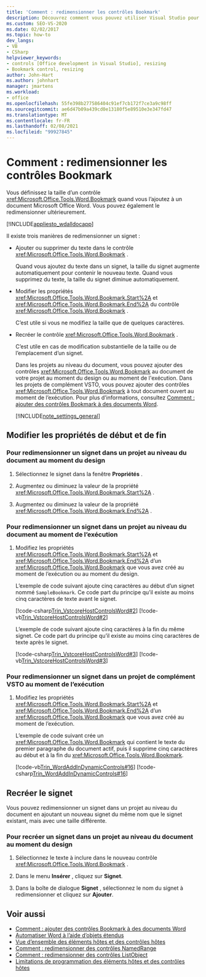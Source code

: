 ```yaml
---
title: 'Comment : redimensionner les contrôles Bookmark'
description: Découvrez comment vous pouvez utiliser Visual Studio pour définir la taille d’un contrôle Bookmark quand vous l’ajoutez à un document Microsoft Word.
ms.custom: SEO-VS-2020
ms.date: 02/02/2017
ms.topic: how-to
dev_langs:
- VB
- CSharp
helpviewer_keywords:
- controls [Office development in Visual Studio], resizing
- Bookmark control, resizing
author: John-Hart
ms.author: johnhart
manager: jmartens
ms.workload:
- office
ms.openlocfilehash: 55fe398b277586404c91ef7cb172f7ce3a9c98ff
ms.sourcegitcommit: ae6d47b09a439cd0e13180f5e89510e3e347fd47
ms.translationtype: MT
ms.contentlocale: fr-FR
ms.lasthandoff: 02/08/2021
ms.locfileid: "99927845"
---
```

# <a name="how-to-resize-bookmark-controls"></a>Comment : redimensionner les contrôles Bookmark
  Vous définissez la taille d’un contrôle <xref:Microsoft.Office.Tools.Word.Bookmark> quand vous l’ajoutez à un document Microsoft Office Word. Vous pouvez également le redimensionner ultérieurement.

 [!INCLUDE[appliesto_wdalldocapp](../vsto/includes/appliesto-wdalldocapp-md.md)]

 Il existe trois manières de redimensionner un signet :

- Ajouter ou supprimer du texte dans le contrôle <xref:Microsoft.Office.Tools.Word.Bookmark> .

   Quand vous ajoutez du texte dans un signet, la taille du signet augmente automatiquement pour contenir le nouveau texte. Quand vous supprimez du texte, la taille du signet diminue automatiquement.

- Modifier les propriétés <xref:Microsoft.Office.Tools.Word.Bookmark.Start%2A> et <xref:Microsoft.Office.Tools.Word.Bookmark.End%2A> du contrôle <xref:Microsoft.Office.Tools.Word.Bookmark> .

   C’est utile si vous ne modifiez la taille que de quelques caractères.

- Recréer le contrôle <xref:Microsoft.Office.Tools.Word.Bookmark> .

   C’est utile en cas de modification substantielle de la taille ou de l’emplacement d’un signet.

  Dans les projets au niveau du document, vous pouvez ajouter des contrôles <xref:Microsoft.Office.Tools.Word.Bookmark> au document de votre projet au moment du design ou au moment de l'exécution. Dans les projets de complément VSTO, vous pouvez ajouter des contrôles <xref:Microsoft.Office.Tools.Word.Bookmark> à tout document ouvert au moment de l’exécution. Pour plus d’informations, consultez [Comment : ajouter des contrôles Bookmark à des documents Word](../vsto/how-to-add-bookmark-controls-to-word-documents.md).

  [!INCLUDE[note_settings_general](../sharepoint/includes/note-settings-general-md.md)]

## <a name="change-the-start-and-end-properties"></a>Modifier les propriétés de début et de fin

### <a name="to-resize-a-bookmark-in-a-document-level-project-at-design-time"></a>Pour redimensionner un signet dans un projet au niveau du document au moment du design

1. Sélectionnez le signet dans la fenêtre **Propriétés** .

2. Augmentez ou diminuez la valeur de la propriété <xref:Microsoft.Office.Tools.Word.Bookmark.Start%2A> .

3. Augmentez ou diminuez la valeur de la propriété <xref:Microsoft.Office.Tools.Word.Bookmark.End%2A> .

### <a name="to-resize-a-bookmark-in-a-document-level-project-at-run-time"></a>Pour redimensionner un signet dans un projet au niveau du document au moment de l’exécution

1. Modifiez les propriétés <xref:Microsoft.Office.Tools.Word.Bookmark.Start%2A> et <xref:Microsoft.Office.Tools.Word.Bookmark.End%2A> d’un <xref:Microsoft.Office.Tools.Word.Bookmark> que vous avez créé au moment de l’exécution ou au moment du design.

     L’exemple de code suivant ajoute cinq caractères au début d’un signet nommé `SampleBookmark`. Ce code part du principe qu’il existe au moins cinq caractères de texte avant le signet.

     [!code-csharp[Trin_VstcoreHostControlsWord#2](../vsto/codesnippet/CSharp/trin_vstcorehostcontrolsword/ThisDocument.cs#2)]
     [!code-vb[Trin_VstcoreHostControlsWord#2](../vsto/codesnippet/VisualBasic/Trin_VstcoreHostControlsWordVB/ThisDocument.vb#2)]

     L’exemple de code suivant ajoute cinq caractères à la fin du même signet. Ce code part du principe qu’il existe au moins cinq caractères de texte après le signet.

     [!code-csharp[Trin_VstcoreHostControlsWord#3](../vsto/codesnippet/CSharp/trin_vstcorehostcontrolsword/ThisDocument.cs#3)]
     [!code-vb[Trin_VstcoreHostControlsWord#3](../vsto/codesnippet/VisualBasic/Trin_VstcoreHostControlsWordVB/ThisDocument.vb#3)]

### <a name="to-resize-a-bookmark-in-a-vsto-add-in-project-at-run-time"></a>Pour redimensionner un signet dans un projet de complément VSTO au moment de l’exécution

1. Modifiez les propriétés <xref:Microsoft.Office.Tools.Word.Bookmark.Start%2A> et <xref:Microsoft.Office.Tools.Word.Bookmark.End%2A> d’un <xref:Microsoft.Office.Tools.Word.Bookmark> que vous avez créé au moment de l’exécution.

     L’exemple de code suivant crée un <xref:Microsoft.Office.Tools.Word.Bookmark> qui contient le texte du premier paragraphe du document actif, puis il supprime cinq caractères au début et à la fin du <xref:Microsoft.Office.Tools.Word.Bookmark>.

     [!code-vb[Trin_WordAddInDynamicControls#16](../vsto/codesnippet/VisualBasic/trin_wordaddindynamiccontrols/ThisAddIn.vb#16)]
     [!code-csharp[Trin_WordAddInDynamicControls#16](../vsto/codesnippet/CSharp/Trin_WordAddInDynamicControls/ThisAddIn.cs#16)]

## <a name="recreate-the-bookmark"></a>Recréer le signet
 Vous pouvez redimensionner un signet dans un projet au niveau du document en ajoutant un nouveau signet du même nom que le signet existant, mais avec une taille différente.

### <a name="to-recreate-a-bookmark-in-a-document-level-project-at-design-time"></a>Pour recréer un signet dans un projet au niveau du document au moment du design

1. Sélectionnez le texte à inclure dans le nouveau contrôle <xref:Microsoft.Office.Tools.Word.Bookmark> .

2. Dans le menu **Insérer** , cliquez sur **Signet**.

3. Dans la boîte de dialogue **Signet** , sélectionnez le nom du signet à redimensionner et cliquez sur **Ajouter**.

## <a name="see-also"></a>Voir aussi
- [Comment : ajouter des contrôles Bookmark à des documents Word](../vsto/how-to-add-bookmark-controls-to-word-documents.md)
- [Automatiser Word à l’aide d’objets étendus](../vsto/automating-word-by-using-extended-objects.md)
- [Vue d’ensemble des éléments hôtes et des contrôles hôtes](../vsto/host-items-and-host-controls-overview.md)
- [Comment : redimensionner des contrôles NamedRange](../vsto/how-to-resize-namedrange-controls.md)
- [Comment : redimensionner des contrôles ListObject](../vsto/how-to-resize-listobject-controls.md)
- [Limitations de programmation des éléments hôtes et des contrôles hôtes](../vsto/programmatic-limitations-of-host-items-and-host-controls.md)
